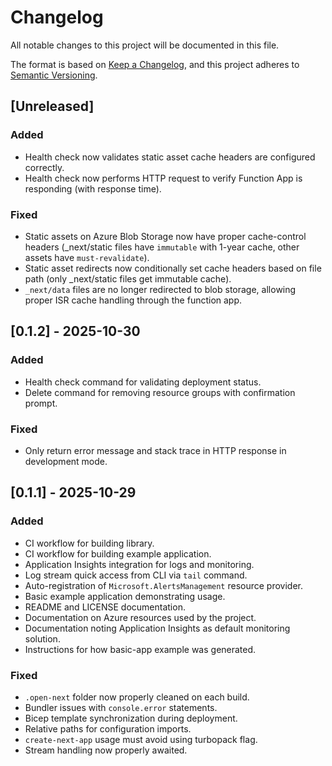 # Changelog

All notable changes to this project will be documented in this file.

The format is based on [Keep a Changelog](https://keepachangelog.com/en/1.1.0/),
and this project adheres to [Semantic Versioning](https://semver.org/spec/v2.0.0.html).

## [Unreleased]

### Added

- Health check now validates static asset cache headers are configured correctly.
- Health check now performs HTTP request to verify Function App is responding (with response time).

### Fixed

- Static assets on Azure Blob Storage now have proper cache-control headers (\_next/static files have `immutable` with 1-year cache, other assets have `must-revalidate`).
- Static asset redirects now conditionally set cache headers based on file path (only \_next/static files get immutable cache).
- `_next/data` files are no longer redirected to blob storage, allowing proper ISR cache handling through the function app.

## [0.1.2] - 2025-10-30

### Added

- Health check command for validating deployment status.
- Delete command for removing resource groups with confirmation prompt.

### Fixed

- Only return error message and stack trace in HTTP response in development mode.

## [0.1.1] - 2025-10-29

### Added

- CI workflow for building library.
- CI workflow for building example application.
- Application Insights integration for logs and monitoring.
- Log stream quick access from CLI via `tail` command.
- Auto-registration of `Microsoft.AlertsManagement` resource provider.
- Basic example application demonstrating usage.
- README and LICENSE documentation.
- Documentation on Azure resources used by the project.
- Documentation noting Application Insights as default monitoring solution.
- Instructions for how basic-app example was generated.

### Fixed

- `.open-next` folder now properly cleaned on each build.
- Bundler issues with `console.error` statements.
- Bicep template synchronization during deployment.
- Relative paths for configuration imports.
- `create-next-app` usage must avoid using turbopack flag.
- Stream handling now properly awaited.
